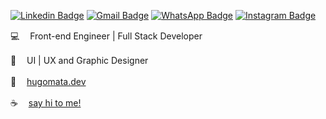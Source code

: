 [![Linkedin Badge](https://img.shields.io/badge/-Linkedin-blue?style=flat-square&logo=Linkedin&logoColor=white&link=https://www.linkedin.com/in/hugomelodamata/)](https://www.linkedin.com/in/hugomelodamata/)  [![Gmail Badge](https://img.shields.io/badge/-Email-c14438?style=flat-square&logo=Gmail&logoColor=white&link=mailto:contatohugomelo@gmail.com)](mailto:contatohugomelo@gmail.com) [![WhatsApp Badge](https://img.shields.io/badge/-WhatsApp-26B03D?style=flat-square&logo=WhatsApp&logoColor=white&link=https://api.whatsapp.com/send?phone=5531998733330)](https://api.whatsapp.com/send?phone=5531998733330)
[![Instagram Badge](https://img.shields.io/badge/Instagram-E4405F?style=flat-square&logo=instagram&logoColor=white&link=https://www.instagram.com/hugomata.dev/)](https://www.instagram.com/hugomata.dev/)

💻 ㅤFront-end Engineer | Full Stack Developer

🎨 ㅤUI | UX and Graphic Designer

📓 ㅤ<a target="_blank" href="https://dmtdigital.com.br">hugomata.dev</a>

☕️ ㅤ<a target="_blank" href="https://www.linkedin.com/in/hugomelodamata/">say hi to me!</a>
